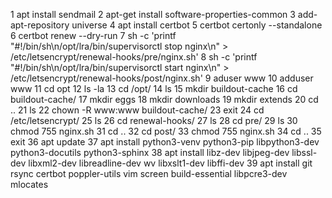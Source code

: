 1  apt install sendmail
2  apt-get install software-properties-common
3  add-apt-repository universe
4  apt install certbot
5  certbot certonly --standalone
6  certbot renew --dry-run
7  sh -c 'printf "#!/bin/sh\n/opt/lra/bin/supervisorctl  stop nginx\n" > /etc/letsencrypt/renewal-hooks/pre/nginx.sh'
8  sh -c 'printf "#!/bin/sh\n/opt/lra/bin/supervisorctl  start nginx\n" > /etc/letsencrypt/renewal-hooks/post/nginx.sh'
9  aduser www
10  adduser www
11  cd opt
12  ls -la
13  cd /opt/
14  ls
15  mkdir buildout-cache
16  cd buildout-cache/
17  mkdir eggs
18  mkdir downloads
19  mkdir extends
20  cd ..
21  ls
22  chown -R www:www buildout-cache/
23  exit
24  cd /etc/letsencrypt/
25  ls
26  cd renewal-hooks/
27  ls
28  cd pre/
29  ls
30  chmod 755 nginx.sh
31  cd ..
32  cd post/
33  chmod 755 nginx.sh
34  cd ..
35  exit
36  apt update
37  apt install python3-venv python3-pip libpython3-dev python3-docutils python3-sphinx
38  apt install libz-dev libjpeg-dev libssl-dev libxml2-dev libreadline-dev wv libxslt1-dev libffi-dev
39  apt install git rsync certbot poppler-utils vim screen build-essential libpcre3-dev mlocates